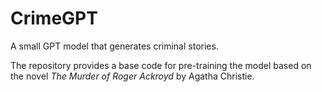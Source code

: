 # CrimeGPT

A small GPT model that generates criminal stories.

The repository provides a base code for pre-training the model based on the novel _The Murder of Roger Ackroyd_ by Agatha Christie.
